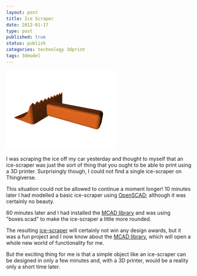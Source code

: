 ```yaml
--- 
layout: post 
title: Ice Scraper
date: 2012-01-17
type: post 
published: true 
status: publish
categories: technology 3dprint
tags: 3dmodel
---
```


[![icescraper](/assets/icescraper1_300.png)](/assets/icescraper1.png)

I was scraping the ice off my car yesterday and thought to myself that
an ice-scraper was just the sort of thing that you ought to be able to
print using a 3D printer. Surprisingly though, I could not find a single
ice-scraper on Thingiverse.

This situation could not be allowed to continue a moment longer! 10
minutes later I had modelled a basic ice-scraper using
[OpenSCAD](http://www.openscad.org/ "OpenSCAD"); although it was
certainly no beauty.

60 minutes later and I had installed the 
[MCAD library](https://github.com/elmom/MCAD "MCAD Library") and was using
"boxes.scad" to make the ice-scraper a little more rounded.

The resulting
[ice-scraper][icescraper]
will certainly not win any design awards, but it was a fun project and I
now know about the 
[MCAD library](https://github.com/elmom/MCAD "MCAD Library"), which will open
a whole new world of functionality for me.

But the exciting thing for me is that a simple object like an
ice-scraper can be designed in only a few minutes and, with a 3D
printer, would be a reality only a short time later.

[icescraper]: https://github.com/chrisjrob/icescraper/blob/master/icescraper.stl
